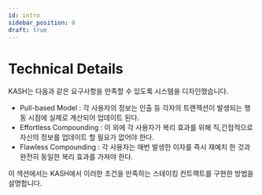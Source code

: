 ```yaml
---
id: intro
sidebar_position: 0
draft: true
---
```


# Technical Details

KASH는 다음과 같은 요구사항을 만족할 수 있도록 시스템을 디자인했습니다.

+ Pull-based Model : 각 사용자의 정보는 인출 등 각자의 트랜젝션이 발생되는 행동 시점에 실제로 계산되어 업데이트 된다.
+ Effortless Compounding : 이 외에 각 사용자가 복리 효과를 위해 직,간접적으로 자신의 정보를 업데이트 할 필요가 없어야 한다.
+ Flawless Compounding : 각 사용자는 매번 발생한 이자를 즉시 재예치 한 것과 완전히 동일한 복리 효과를 가져야 한다.

이 섹션에서는 KASH에서 이러한 조건을 만족하는 스테이킹 컨트랙트를 구현한 방법을 설명합니다.
